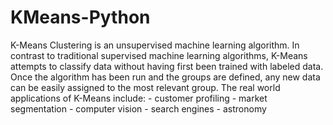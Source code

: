 # KMeans-Python

K-Means Clustering is an unsupervised machine learning algorithm. In contrast to traditional supervised machine learning algorithms, K-Means attempts to classify data without having first been trained with labeled data. Once the algorithm has been run and the groups are defined, any new data can be easily assigned to the most relevant group.
The real world applications of K-Means include:
    - customer profiling
    - market segmentation
    - computer vision
    - search engines
    - astronomy
